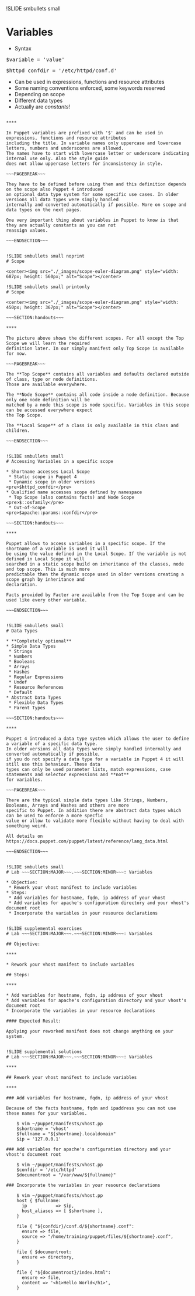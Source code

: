 !SLIDE smbullets small
# Variables

* Syntax
<pre>
$variable = 'value'
</pre>
<pre>
$httpd_confdir = '/etc/httpd/conf.d'
</pre>
* Can be used in expressions, functions and resource attributes
* Some naming conventions enforced, some keywords reserved
* Depending on scope
* Different data types
* Actually are _constants_!

~~~SECTION:handouts~~~

****

In Puppet variables are prefixed with '$' and can be used in expressions, functions and resource attributes
including the title. In variable names only uppercase and lowercase letters, numbers and underscores are allowed.
The names have to start with lowercase letter or underscore indicating internal use only. Also the style guide
does not allow uppercase letters for inconsistency in style.

~~~PAGEBREAK~~~

They have to be defined before using them and this definition depends on the scope also Puppet 4 introduced
an optional data type system for some specific use cases. In older versions all data types were simply handled
internally and converted automatically if possible. More on scope and data types on the next pages.

One very important thing about variables in Puppet to know is that they are actually constants as you can not
reassign values.

~~~ENDSECTION~~~


!SLIDE smbullets small noprint
# Scope

<center><img src="./_images/scope-euler-diagram.png" style="width: 687px; height: 560px;" alt="Scope"></center>

!SLIDE smbullets small printonly
# Scope

<center><img src="./_images/scope-euler-diagram.png" style="width: 450px; height: 367px;" alt="Scope"></center>

~~~SECTION:handouts~~~

****

The picture above shows the different scopes. For all except the Top Scope we will learn the required
definition later. In our simply manifest only Top Scope is available for now.

~~~PAGEBREAK~~~

The **Top Scope** contains all variables and defaults declared outside of class, type or node definitions.
Those are available everywhere.

The **Node Scope** contains all code inside a node definition. Because only one node definition will be
matched by a node this scope is node specific. Variables in this scope can be accessed everywhere expect
the Top Scope.

The **Local Scope** of a class is only available in this class and children.

~~~ENDSECTION~~~


!SLIDE smbullets small
# Accessing Variables in a specific scope

* Shortname accesses Local Scope
 * Static scope in Puppet 4
 * Dynamic scope in older versions
<pre>$httpd_confdir</pre>
* Qualified name accesses scope defined by namespace
 * Top Scope (also contains facts) and Node Scope
<pre>$::osfamily</pre>
 * Out-of-Scope
<pre>$apache::params::confdir</pre>

~~~SECTION:handouts~~~

****

Puppet allows to access variables in a specific scope. If the shortname of a variable is used it will
be using the value defined in the Local Scope. If the variable is not defined in Local Scope it will
searched in a static scope build on inheritance of the classes, node and top scope. This is much more
predictable then the dynamic scope used in older versions creating a scope graph by inheritance and
declaration.

Facts provided by Facter are available from the Top Scope and can be used like every other variable.

~~~ENDSECTION~~~


!SLIDE smbullets small
# Data Types

* **Completely optional**
* Simple Data Types
 * Strings
 * Numbers
 * Booleans
 * Arrays
 * Hashes
 * Regular Expressions
 * Undef
 * Resource References
 * Default
* Abstract Data Types
 * Flexible Data Types
 * Parent Types

~~~SECTION:handouts~~~

****

Puppet 4 introduced a data type system which allows the user to define a variable of a specific data type.
In older versions all data types were simply handled internally and converted automatically if possible,
if you do not specify a data type for a variable in Puppet 4 it will still use this behaviour. These data
types can only be used parameter lists, match expressions, case statements and selector expressions and **not**
for variables.

~~~PAGEBREAK~~~

There are the typical simple data types like Strings, Numbers, Booleans, Arrays and Hashes and others are more
specific to Puppet. In addition there are abstract data types which can be used to enforce a more specfic
value or allow to validate more flexible without having to deal with something weird.

All details on https://docs.puppet.com/puppet/latest/reference/lang_data.html

~~~ENDSECTION~~~


!SLIDE smbullets small
# Lab ~~~SECTION:MAJOR~~~.~~~SECTION:MINOR~~~: Variables

* Objective:
 * Rework your vhost manifest to include variables
* Steps:
 * Add variables for hostname, fqdn, ip address of your vhost
 * Add variables for apache's configuration directory and your vhost's document root
 * Incorporate the variables in your resource declarations


!SLIDE supplemental exercises
# Lab ~~~SECTION:MAJOR~~~.~~~SECTION:MINOR~~~: Variables

## Objective:

****

* Rework your vhost manifest to include variables

## Steps:

****

* Add variables for hostname, fqdn, ip address of your vhost
* Add variables for apache's configuration directory and your vhost's document root
* Incorporate the variables in your resource declarations

#### Expected Result:

Applying your reworked manifest does not change anything on your system.


!SLIDE supplemental solutions
# Lab ~~~SECTION:MAJOR~~~.~~~SECTION:MINOR~~~: Variables

****

## Rework your vhost manifest to include variables

****

### Add variables for hostname, fqdn, ip address of your vhost

Because of the facts hostname, fqdn and ipaddress you can not use these names for your variables.

    $ vim ~/puppet/manifests/vhost.pp
    $shortname = 'vhost'
    $fullname = "${shortname}.localdomain"
    $ip = '127.0.0.1'

### Add variables for apache's configuration directory and your vhost's document root

    $ vim ~/puppet/manifests/vhost.pp
    $confdir = '/etc/httpd'
    $documentroot = "/var/www/${fullname}"

### Incorporate the variables in your resource declarations

    $ vim ~/puppet/manifests/vhost.pp
    host { $fullname:
      ip           => $ip,
      host_aliases => [ $shortname ],
    }
    
    file { "${confdir}/conf.d/${shortname}.conf":
      ensure => file,
      source => "/home/training/puppet/files/${shortname}.conf",
    }
    
    file { $documentroot:
      ensure => directory,
    }
    
    file { "${documentroot}/index.html":
      ensure => file,
      content => '<h1>Hello World</h1>',
    }
